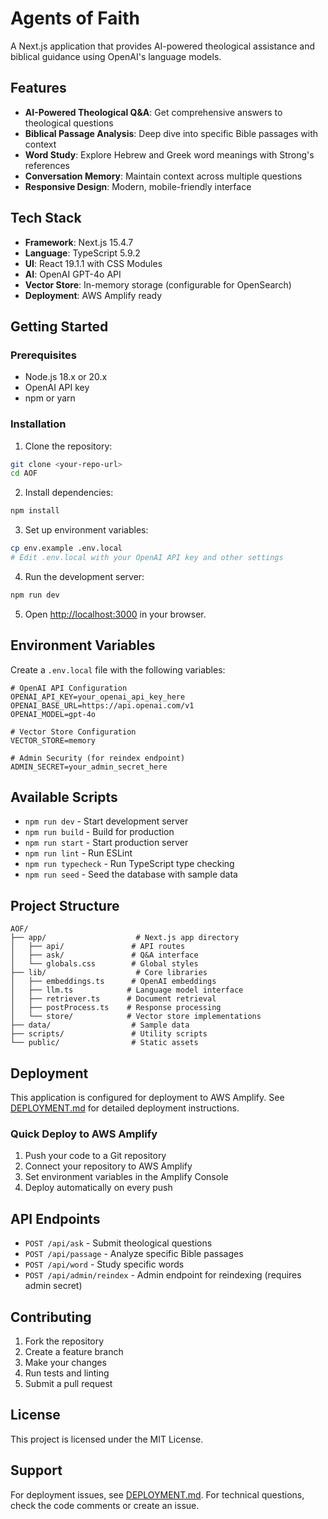# Agents of Faith

A Next.js application that provides AI-powered theological assistance and biblical guidance using OpenAI's language models.

## Features

- **AI-Powered Theological Q&A**: Get comprehensive answers to theological questions
- **Biblical Passage Analysis**: Deep dive into specific Bible passages with context
- **Word Study**: Explore Hebrew and Greek word meanings with Strong's references
- **Conversation Memory**: Maintain context across multiple questions
- **Responsive Design**: Modern, mobile-friendly interface

## Tech Stack

- **Framework**: Next.js 15.4.7
- **Language**: TypeScript 5.9.2
- **UI**: React 19.1.1 with CSS Modules
- **AI**: OpenAI GPT-4o API
- **Vector Store**: In-memory storage (configurable for OpenSearch)
- **Deployment**: AWS Amplify ready

## Getting Started

### Prerequisites

- Node.js 18.x or 20.x
- OpenAI API key
- npm or yarn

### Installation

1. Clone the repository:
```bash
git clone <your-repo-url>
cd AOF
```

2. Install dependencies:
```bash
npm install
```

3. Set up environment variables:
```bash
cp env.example .env.local
# Edit .env.local with your OpenAI API key and other settings
```

4. Run the development server:
```bash
npm run dev
```

5. Open [http://localhost:3000](http://localhost:3000) in your browser.

## Environment Variables

Create a `.env.local` file with the following variables:

```env
# OpenAI API Configuration
OPENAI_API_KEY=your_openai_api_key_here
OPENAI_BASE_URL=https://api.openai.com/v1
OPENAI_MODEL=gpt-4o

# Vector Store Configuration
VECTOR_STORE=memory

# Admin Security (for reindex endpoint)
ADMIN_SECRET=your_admin_secret_here
```

## Available Scripts

- `npm run dev` - Start development server
- `npm run build` - Build for production
- `npm run start` - Start production server
- `npm run lint` - Run ESLint
- `npm run typecheck` - Run TypeScript type checking
- `npm run seed` - Seed the database with sample data

## Project Structure

```
AOF/
├── app/                    # Next.js app directory
│   ├── api/               # API routes
│   ├── ask/               # Q&A interface
│   └── globals.css        # Global styles
├── lib/                    # Core libraries
│   ├── embeddings.ts      # OpenAI embeddings
│   ├── llm.ts            # Language model interface
│   ├── retriever.ts      # Document retrieval
│   ├── postProcess.ts    # Response processing
│   └── store/            # Vector store implementations
├── data/                  # Sample data
├── scripts/               # Utility scripts
└── public/                # Static assets
```

## Deployment

This application is configured for deployment to AWS Amplify. See [DEPLOYMENT.md](./DEPLOYMENT.md) for detailed deployment instructions.

### Quick Deploy to AWS Amplify

1. Push your code to a Git repository
2. Connect your repository to AWS Amplify
3. Set environment variables in the Amplify Console
4. Deploy automatically on every push

## API Endpoints

- `POST /api/ask` - Submit theological questions
- `POST /api/passage` - Analyze specific Bible passages
- `POST /api/word` - Study specific words
- `POST /api/admin/reindex` - Admin endpoint for reindexing (requires admin secret)

## Contributing

1. Fork the repository
2. Create a feature branch
3. Make your changes
4. Run tests and linting
5. Submit a pull request

## License

This project is licensed under the MIT License.

## Support

For deployment issues, see [DEPLOYMENT.md](./DEPLOYMENT.md).
For technical questions, check the code comments or create an issue.
